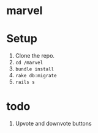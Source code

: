 # marvel

# Setup

1. Clone the repo.
2. `cd /marvel`
3. `bundle install`
4. `rake db:migrate`
4. `rails s`


# todo
1. Upvote and downvote buttons